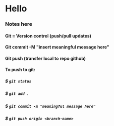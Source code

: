 # Hello
### Notes here

#### Git = Version control (push/pull updates)
#### Git commit -M "insert meaningful message here"
#### Git push (transfer local to repo github)

#### To push to git:
##### $ `git status`
##### $ `git add .`
##### $ `git commit -m "meaningful message here"`
##### $ `git push origin <branch-name>`
